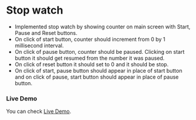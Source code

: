 # Stop watch

- Implemented stop watch by showing counter on main screen with Start, Pause and Reset buttons.
- On click of start button, counter should increment from 0 by 1 millisecond interval.
- On click of pause button, counter should be paused. Clicking on start button it should get resumed from the number it was paused.
- On click of reset button it should set to 0 and it should be stop.
- On click of start, pause button should appear in place of start button and on click of pause, start button should appear in place of pause button.

### Live Demo

You can check [Live Demo](https://codesandbox.io/s/still-dawn-qqx3xj?file=/src/App.js).
